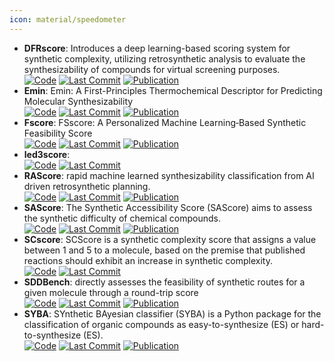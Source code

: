 ```yaml
---
icon: material/speedometer
---
```


- **DFRscore**: Introduces a deep learning-based scoring system for synthetic complexity, utilizing retrosynthetic analysis to evaluate the synthesizability of compounds for virtual screening purposes.  
		[![Code](https://img.shields.io/github/stars/Hwoo-Kim/DFRscore?style=for-the-badge&logo=github)](https://github.com/Hwoo-Kim/DFRscore) [![Last Commit](https://img.shields.io/github/last-commit/Hwoo-Kim/DFRscore?style=for-the-badge&logo=github)](https://github.com/Hwoo-Kim/DFRscore) [![Publication](https://img.shields.io/badge/Publication-Citations:5-blue?style=for-the-badge&logo=bookstack)](https://doi.org/10.1021/acs.jcim.3c01134) 
- **Emin**: Emin: A First-Principles Thermochemical Descriptor for Predicting Molecular Synthesizability  
		[![Code](https://img.shields.io/github/stars/andrewlee1030/Emin-A-First-Principles-Thermochemical-Descriptor-for-Predicting-Molecular-Synthesizability?style=for-the-badge&logo=github)](https://github.com/andrewlee1030/Emin-A-First-Principles-Thermochemical-Descriptor-for-Predicting-Molecular-Synthesizability) [![Last Commit](https://img.shields.io/github/last-commit/andrewlee1030/Emin-A-First-Principles-Thermochemical-Descriptor-for-Predicting-Molecular-Synthesizability?style=for-the-badge&logo=github)](https://github.com/andrewlee1030/Emin-A-First-Principles-Thermochemical-Descriptor-for-Predicting-Molecular-Synthesizability) [![Publication](https://img.shields.io/badge/Publication-Citations:0-blue?style=for-the-badge&logo=bookstack)](https://doi.org/10.1021/acs.jcim.3c01583) 
- **Fscore**: FSscore: A Personalized Machine Learning‐Based Synthetic Feasibility Score  
		[![Code](https://img.shields.io/github/stars/schwallergroup/fsscore?style=for-the-badge&logo=github)](https://github.com/schwallergroup/fsscore) [![Last Commit](https://img.shields.io/github/last-commit/schwallergroup/fsscore?style=for-the-badge&logo=github)](https://github.com/schwallergroup/fsscore) [![Publication](https://img.shields.io/badge/Publication-Citations:1-blue?style=for-the-badge&logo=bookstack)](https://doi.org/10.1002/cmtd.202400024) 
- **led3score**:   
		[![Code](https://img.shields.io/github/stars/AlanHassen/led3score?style=for-the-badge&logo=github)](https://github.com/AlanHassen/led3score) [![Last Commit](https://img.shields.io/github/last-commit/AlanHassen/led3score?style=for-the-badge&logo=github)](https://github.com/AlanHassen/led3score) 
- **RAScore**: rapid machine learned synthesizability classification from AI driven retrosynthetic planning.  
		[![Code](https://img.shields.io/github/stars/reymond-group/RAscore?style=for-the-badge&logo=github)](https://github.com/reymond-group/RAscore) [![Last Commit](https://img.shields.io/github/last-commit/reymond-group/RAscore?style=for-the-badge&logo=github)](https://github.com/reymond-group/RAscore) [![Publication](https://img.shields.io/badge/Publication-Citations:85-blue?style=for-the-badge&logo=bookstack)](https://doi.org/10.1039/d0sc05401a) 
- **SAScore**: The Synthetic Accessibility Score (SAScore) aims to assess the synthetic difficulty of chemical compounds.  
		[![Code](https://img.shields.io/github/stars/rdkit/rdkit?style=for-the-badge&logo=github)](https://github.com/rdkit/rdkit/tree/master/Contrib/SA_Score) [![Last Commit](https://img.shields.io/github/last-commit/rdkit/rdkit?style=for-the-badge&logo=github)](https://github.com/rdkit/rdkit/tree/master/Contrib/SA_Score) [![Publication](https://img.shields.io/badge/Publication-Citations:962-blue?style=for-the-badge&logo=bookstack)](https://doi.org/10.1186/1758-2946-1-8) 
- **SCscore**: SCScore is a synthetic complexity score that assigns a value between 1 and 5 to a molecule, based on the premise that published reactions should exhibit an increase in synthetic complexity.  
		[![Code](https://img.shields.io/github/stars/connorcoley/scscore?style=for-the-badge&logo=github)](https://github.com/connorcoley/scscore) [![Last Commit](https://img.shields.io/github/last-commit/connorcoley/scscore?style=for-the-badge&logo=github)](https://github.com/connorcoley/scscore) 
- **SDDBench**: directly assesses the feasibility of synthetic routes for a given molecule through a round-trip score  
		[![Code](https://img.shields.io/github/stars/SongtaoLiu0823/SDDBench?style=for-the-badge&logo=github)](https://github.com/SongtaoLiu0823/SDDBench) [![Last Commit](https://img.shields.io/github/last-commit/SongtaoLiu0823/SDDBench?style=for-the-badge&logo=github)](https://github.com/SongtaoLiu0823/SDDBench) [![Publication](https://img.shields.io/badge/Publication-Citations:0-blue?style=for-the-badge&logo=bookstack)](https://doi.org/10.48550/arXiv.2411.08306) 
- **SYBA**: SYnthetic BAyesian classifier (SYBA) is a Python package for the classification of organic compounds as easy-to-synthesize (ES) or hard-to-synthesize (ES).  
		[![Code](https://img.shields.io/github/stars/lich-uct/syba?style=for-the-badge&logo=github)](https://github.com/lich-uct/syba) [![Last Commit](https://img.shields.io/github/last-commit/lich-uct/syba?style=for-the-badge&logo=github)](https://github.com/lich-uct/syba) [![Publication](https://img.shields.io/badge/Publication-Citations:15-blue?style=for-the-badge&logo=bookstack)](https://doi.org/10.1186/s13321-017-0206-2) 
